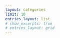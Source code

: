 ```yaml
---
layout: categories
limit: 10
entries_layout: list
# show_excerpts: true
# entries_layout: grid
---
```

